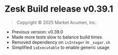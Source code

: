 # Zesk Build release v0.39.1

> Copyright &copy; 2025 Market Acumen, Inc.

- Previous version: v0.39.0
- Made more tests slow to balance build times.
- Removed dependency on `isInteger` in `_sugar.sh`
- Simplified `isExecutable` to enable generic usage
